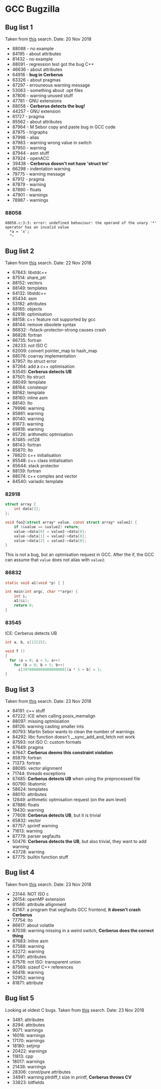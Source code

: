 # GCC Bugzilla

## Bug list 1

Taken from [this](https://gcc.gnu.org/bugzilla/buglist.cgi?bug_status=UNCONFIRMED&bug_status=NEW&bug_status=ASSIGNED&bug_status=SUSPENDED&bug_status=WAITING&bug_status=REOPENED&cf_known_to_fail_type=allwords&cf_known_to_work_type=allwords&component=c&order=changeddate%20DESC%2Ccomponent%20DESC%2Cbug_status%2Cpriority%2Cassigned_to%2Cbug_id&query_format=advanced) search.
Date: 20 Nov 2018

- 88088 - no example
- 84195 - about attributes
- 81432 - no example
- 88091 - regression test got the bug C++
- 46636 - about attributes
- 64918 - **bug in Cerberus**
- 63326 - about pragmas
- 87297 - errouneous warning message
- 53063 - something about .opt files
- 87806 - warning unused stuff
- 47781 - GNU extensions
- 88058 - **Cerberus detects the bug!**
- 44257 - GNU extension
- 61727 - pragma
- 85562 - about attributes
- 87964 - M Sebor copy and paste bug in GCC code
- 87975 - trigraphs
- 87998 - alias
- 87983 - warning wrong value in switch
- 87950 - warning
- 87944 - asm stuff
- 87924 - openACC
- 39438 - **Cerberus doesn't not have 'struct tm'**
- 66298 - indentation warning
- 79775 - warning message
- 87912 - pragma
- 87879 - warning
- 87890 - floats
- 47901 - warnings
- 78987 - warnings

### 88058 

```
88058.c:3:3: error: undefined behaviour: the operand of the unary '*' operator has an invalid value
  *a = 'x';
  ^~ 
```


## Bug list 2

Taken from [this](https://gcc.gnu.org/bugzilla/buglist.cgi?bug_status=UNCONFIRMED&bug_status=NEW&bug_status=ASSIGNED&bug_status=SUSPENDED&bug_status=WAITING&bug_status=REOPENED&cf_known_to_fail_type=allwords&cf_known_to_work_type=allwords&product=gcc&query_format=advanced&short_desc=Warning&short_desc_type=notregexp) search.
Date: 22 Nov 2018

- 67843: libstdc++
- 87514: share_ptr
- 88152: vectors
- 88149: templates
- 64132: libstdc++
- 85434: asm
- 53182: attributes
- 88165: objects
- 82918: optimisation
- 88158: c++ feature not supported by gcc
- 88144: remove obsolete syntax
- 86832: -fstack-protector-strong causes crash 
- 86828: fortran 
- 86735: fortran
- 28233: not ISO C
- 62009: convert pointer_map to hash_map
- 88076: coarray implementation
- 87957: lto struct error
- 87264: add a c++ optimisation
- 83545: **Cerberus detects UB**
- 87501: lto struct
- 88049: template
- 88164: constexpr
- 88162: template
- 88160: inline asm
- 88140: lto
- 79996: warning
- 85861: warning
- 80140: warning
- 81873: warning
- 69818: warning
- 85726: arithmetic optmisation
- 87485: int128
- 88143: fortran
- 85870: lto
- 78620: c++ initialisation
- 85548: c++ class initialisation
- 85644: stack protector
- 88139: fortran
- 88074: c++ complex and vector
- 84540: variadic template

### 82918

```c
struct array {
    int data[3];
};

void foo2(struct array* value, const struct array* value2) {
    if (&value == &value2) return;
    value->data[0] = value2->data[0];
    value->data[1] = value2->data[0];
    value->data[2] = value2->data[0];
}
```

This is not a bug, but an optmisation request in GCC. After the if, the GCC
can assume that `value` does not alias with `value2`.


### 86832

```c
static void a1(void *p) { }

int main(int argc, char **argv) {
    int i;
    a1(&i);
    return 0;
}
```

### 83545

ICE: Cerberus detects UB

```c
int a, b, c[1][25];

void f ()
{ 
  for (a = 0; a < 5; a++)
    for (b = 0; b < 5; b++)
      c[3970000000000000000][a * 5 + b] = 1;
}
```


## Bug list 3

Taken from [this](https://gcc.gnu.org/bugzilla/buglist.cgi?bug_status=UNCONFIRMED&bug_status=NEW&bug_status=ASSIGNED&bug_status=SUSPENDED&bug_status=WAITING&bug_status=REOPENED&cf_known_to_fail_type=allwords&cf_known_to_work_type=allwords&component=c&component=libgcc&component=middle-end&component=translation&query_format=advanced&short_desc=-W%2A&short_desc_type=notregexp) search.
Date: 23 Nov 2018

- 84191: c++ stuff
- 67222: ICE when calling posix_memalign
- 88097: missing optmisiation
- 88126: warning casting smaller ints
- 80793: Martin Sebor wants to clean the number of warnings
- 84292: libc function doesn't __sync_add_and_fetch not work
- 87593: not ISO C: custom formats
- 87649: pragma
- 87647: **Cerberus deems this constraint violation**
- 85879: fortran
- 71373: fortran
- 88085: vector alignment
- 71744: threads exceptions
- 67485: **Cerberus detects UB** when using the preprocessed file
- 60790: libatomic
- 58624: templates
- 88010: attributes
- 12849: arithmetic optmisation request (on the asm level)
- 87886: floats
- 19430: warning
- 77608: **Cerberus detects UB**, but it is trivial
- 65832: vector
- 87757: sprintf warning
- 71613: warning
- 87779: parser segfaults
- 50476: **Cerberus detects the UB**, but also trivial, they want to add warning
- 43728: warning
- 87775: builtin function stuff

## Bug list 4
Taken from [this](https://gcc.gnu.org/bugzilla/buglist.cgi?bug_status=UNCONFIRMED&bug_status=NEW&bug_status=ASSIGNED&bug_status=SUSPENDED&bug_status=WAITING&bug_status=REOPENED&cf_known_to_fail_type=allwords&cf_known_to_work_type=allwords&component=c&query_format=advanced&short_desc=-W%2A&short_desc_type=notregexp) search.
Date: 23 Nov 2018

- 23144: NOT ISO c
- 26154: openMP extension
- 81566: attribute allignment
- 82167: a program that segfaults GCC frontend, **it doesn't crash Cerberus**
- 77754: lto
- 86617: about volatile
- 87038: warning missing in a weird switch, **Cerberus does the correct thing**
- 87683: inline asm
- 87588: warning
- 82272: warning
- 87591: attributes
- 87578: not ISO: transparent union
- 87569: sizeof C++ references
- 86418: warning
- 52952: warning
- 81871: attribute


## Bug list 5
Looking at oldest C bugs.
Taken from [this](https://gcc.gnu.org/bugzilla/buglist.cgi?bug_status=UNCONFIRMED&bug_status=NEW&bug_status=ASSIGNED&bug_status=SUSPENDED&bug_status=WAITING&bug_status=REOPENED&cf_known_to_fail_type=allwords&cf_known_to_work_type=allwords&component=c&order=changeddate%2Ccomponent%20DESC%2Cbug_status%2Cpriority%2Cassigned_to%2Cbug_id&query_format=advanced) search.
Date: 23 Nov 2018

- 3481: attributes
- 8294: attributes
- 9071: warnings
- 16016: warnings
- 17170: warnings
- 18180: setjmp
- 20422: warnings
- 11813: cpp
- 18017: warnings
- 21438: warnings
- 28306: const/pure attributes
- 34941: warning ptrdiff_t size in printf, **Cerberus throws CV**
- 33823: bitfields